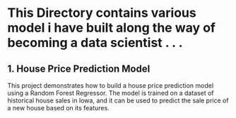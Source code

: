 # This Directory contains various model i have built along the way of becoming a data scientist . . .

## 1. House Price Prediction Model
This project demonstrates how to build a house price prediction model using a Random Forest Regressor. The model is trained on a dataset of historical house sales in Iowa, and it can be used to predict the sale price of a new house based on its features.
